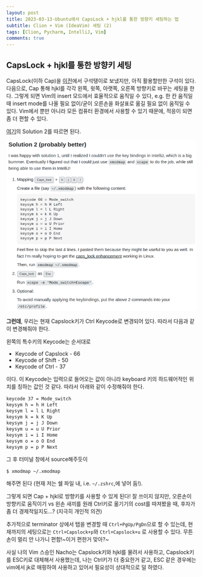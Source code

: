 ```yaml
---
layout: post
title: 2023-03-13-Ubuntu에서 CapsLock + hjkl를 통한 방향키 세팅하는 법
subtitle: Clion + Vim (IdeaVim) 세팅 (2)
tags: [Clion, Pycharm, IntelliJ, Vim]
comments: true
---
```


## CapsLock + hjkl를 통한 방향키 세팅

CapsLock(이하 Cap)을 [이전]()에서 구석탱이로 보냈지만, 아직 활용할만한 구석이 있다. 다음으로, Cap 통해 hjkl를 각각 왼쪽, 윗쪽, 아랫쪽, 오른쪽 방향키로 바꾸는 세팅을 한다. 그렇게 되면 Vim의 insert 모드에서 효율적으로 움직일 수 있다, e.g. 한 칸 움직일 때 insert mode를 나올 필요 없이/굳이 오른손을 화살표로 옮길 필요 없이 움직일 수 있다. Vim에서 뿐만 아니라 모든 컴퓨터 환경에서 사용할 수 있기 때문에, 적응이 되면 좀 더 편할 수 있다.


[여기](https://unix.stackexchange.com/questions/414926/bind-capshjkl-to-arrow-keys-caps-to-esc)의 Solution 2를 따르면 된다.

![img](../img/keymapping.png)

**그런데**, 우리는 현재 Capslock키가 Ctrl Keycode로 변경되어 있다. 따라서 다음과 같이 변경해줘야 한다.

왼쪽의 특수키의 Keycode는 순서대로

* Keycode of Capslock - 66
* Keycode of Shift - 50
* Keycode of Ctrl - 37

이다. 이 Keycode는 입력으로 들어오는 값이 아니라 keyboard 키의 하드웨어적인 위치를 칭하는 값인 것 같다. 따라서 아래와 같이 수정해줘야 한다.

```
keycode 37 = Mode_switch
keysym h = h H Left
keysym l = l L Right
keysym k = k K Up
keysym j = j J Down
keysym u = u U Prior
keysym i = i I Home
keysym o = o O End
keysym p = p P Next
```

그 후 터미널 창에서 source해주듯이

```
$ xmodmap ~/.xmodmap
```

해주면 된다 (현재 저는 쉘 파일 내, i.e. `~/.zshrc`,에 넣어 둠!).

그렇게 되면 Cap + hjkl로 방향키를 사용할 수 있게 된다! 잘 쓰이지 않지만, 오른손이 방향키로 움직이기 vs 왼손 새끼를 원래 Ctrl키로 옮기기의 cost를 따져봤을 때, 후자가 좀 더 경제적일지도...? (지극히 개인적 의견)

추가적으로 terminator 상에서 탭을 변경할 때 `Ctrl+PgUp/PgDn`으로 할 수 있는데, 현재까지의 세팅으로는 `Ctrl+Capslock+p`와 `Ctrl+Capslock+u` 로 사용할 수 있다. 무튼 손이 멀리 안 나가니 편함!~이거 편한거 맞아?~

사실 나의 Vim 스승인 Nacho는 Capslock키와 hjkl를 물려서 사용하고, Capslock키를 ESC키로 대체해서 사용했는데, 나는 Ctrl키가 더 중요한거 같고, ESC 같은 경우에는 vim에서 jk로 매핑하여 사용하고 있어서 필요성이 상대적으로 덜 하였다. 

